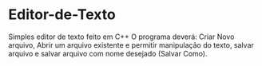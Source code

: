 Editor-de-Texto
===============

Simples editor de texto feito em C++
O programa deverá: Criar Novo arquivo, Abrir um arquivo existente e permitir manipulação do texto, salvar arquivo e salvar arquivo com nome desejado (Salvar Como).
